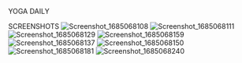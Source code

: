 YOGA DAILY


SCREENSHOTS
![Screenshot_1685068108](https://github.com/RiyaSingh245/YogaDaily/assets/126529318/9708db1f-b957-4d81-8b88-11d5f7579bcc)
![Screenshot_1685068111](https://github.com/RiyaSingh245/YogaDaily/assets/126529318/d9abb2b7-2d44-45c8-9b15-70dcf171ca80)
![Screenshot_1685068129](https://github.com/RiyaSingh245/YogaDaily/assets/126529318/1f705f99-786b-4b0e-8739-0418a9c9f537)
![Screenshot_1685068159](https://github.com/RiyaSingh245/YogaDaily/assets/126529318/8b7ceb9b-9fde-495c-8673-31c9f916db47)
![Screenshot_1685068137](https://github.com/RiyaSingh245/YogaDaily/assets/126529318/d11cdca2-e2f7-4a41-bfbd-bced3af3c32f)
![Screenshot_1685068150](https://github.com/RiyaSingh245/YogaDaily/assets/126529318/a2cf866e-7c86-498d-96b3-4bd72fa4834c)
![Screenshot_1685068181](https://github.com/RiyaSingh245/YogaDaily/assets/126529318/59c5d4f6-0421-40e4-8783-4a57628b5d68)
![Screenshot_1685068240](https://github.com/RiyaSingh245/YogaDaily/assets/126529318/d1e3c195-0869-41ff-b574-20a586161149)
